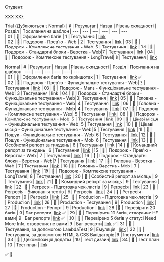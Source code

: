 Студент:

ХХХ ХХХ

Trial (Дублюються з Normal)
| #   | Результат             | Назва                              | Рівень складності | Розділ     | Посилання на шаблон 
| --- | ---                   | ---                                | ---               | ---        | ---          
| 01  | :black_square_button: | Оформлення багів                   | 1                 | Тестування | [link](https://github.com/scholokov/long-travel-2/blob/qa-tasks/template/%D0%9E%D1%84%D0%BE%D1%80%D0%BC%D0%BB%D0%B5%D0%BD%D0%BD%D1%8F%20%D0%B1%D0%B0%D0%B3%D1%96%D0%B2.md)          
| 02  | :black_square_button: | Подорож - Прев'ю - Web             | 2                 | Тестування | [link]() 
| 03  | :black_square_button: | Подорож - Комплексне тестування - Web| 5               | Тестування | [link]() 
| 04  | :black_square_button: | Подорож - Стандартні блоки - Верстка - Web|7           | Тестування | [link]() 
| 04  | :black_square_button: | Подорож - Комплексне тестування - LongTravel| 8        | Тестування | [link]() 

Normal
| #   | Результат             | Назва                              | Рівень складності | Розділ     | Посилання на шаблон 
| --- | ---                   | ---                                | ---               | ---        | ---                 
| 01  | :black_square_button: | Оформлення багів по скріншотах     | 1                 | Тестування | [link](https://github.com/scholokov/long-travel-2/blob/qa-tasks/template/%D0%9E%D1%84%D0%BE%D1%80%D0%BC%D0%BB%D0%B5%D0%BD%D0%BD%D1%8F%20%D0%B1%D0%B0%D0%B3%D1%96%D0%B2.md) :white_check_mark:           
| 02  | :black_square_button: | Подорож - Прев'ю - Функціональне тестування - Web| 2   | Тестування | [link]() 
| 03  | :black_square_button: | Подорож - Мапа - Функціональне тестування - Web| 3     | Тестування | [link]() 
| 04  | :black_square_button: | Подорож - Стандартні блоки - Функціональне тестування - Web|3| Тестування | [link]() 
| 05  | :black_square_button: | Головна - Функціональне тестування - Web| 4            | Тестування | [link]() 
| 06  | :black_square_button: | Головна - Функціональне тестування - Mob| 4            | Тестування | [link]() 
| 07  | :black_square_button: | Подорож - Комплексне тестування - Web| 5               | Тестування | [link]() 
| 08  | :black_square_button: | Подорож - Комплексне тестування - Mob| 5               | Тестування | [link]() 
| 09  | :black_square_button: | Цікаві місця - Функціональне тестування - Web| 5       | Тестування | [link]() 
| 10  | :black_square_button: | Цікаві місця - Функціональне тестування - Web| 5       | Тестування | [link]() 
| 11  | :black_square_button: | Пошук - Функціональне тестування - Web| 6              | Тестування | [link]() 
| 12  | :black_square_button: | Пошук - Функціональне тестування - Mob| 6              | Тестування | [link]() 
| 13  | :black_square_button: | Особистий репорт за тиждень        | 6                 | Тестування | [link]() 
| 14  | :black_square_button: | Командний репорт за тиждень        | 6                 | Тестування | [link]() 
| 15  | :black_square_button: | Подорож - Прев'ю - Верстка - Web   | 7                 | Тестування | [link]() 
| 16  | :black_square_button: | Подорож - Стандартні блоки - Верстка - Web|7           | Тестування | [link]() 
| 17  | :black_square_button: | Головна - Верстка - Web            | 7                 | Тестування | [link]() 
| 18  | :black_square_button: | Головна - Верстка - Mob            | 7                 | Тестування | [link]() 
| 19  | :black_square_button: | Подорож - Комплексне тестування - LongTravel| 8        | Тестування | [link]() 
| 20  | :black_square_button: | Особистий репорт за місяць         | 9                 | Тестування | [link]() 
| 21  | :black_square_button: | Командний репорт за місяць         | 9                 | Тестування | [link]() 
| 22  | :black_square_button: | Регресія - Підготовка чек-листів   | 9                 | Регресія   | [link]() 
| 23  | :black_square_button: | Регресія - Виконання тестів        | 9                 | Регресія   | [link]() 
| 24  | :black_square_button: | Регресія - Репорт                  | 9                 | Регресія   | [link]() 
| 25  | :black_square_button: | Production - Підготовка чек-листів | 9                 | Production | [link]() 
| 26  | :black_square_button: | Production - Тестування            | 9                 | Production | [link]() 
| 27  | :black_square_button: | Production - Репорт                | 9                 | Production | [link]() 
| 28  | :black_square_button: | Перевірити 20 багів                | 9                 | Баг репорти| [link](https://github.com/scholokov/long-travel-2/blob/qa-tasks/template/%D0%9F%D0%B5%D1%80%D0%B5%D0%B2%D1%96%D1%80%D0%B5%D0%BD%D0%BE%2020%20%D0%B1%D0%B0%D0%B3%D1%96%D0%B2,%20%D1%81%D1%82%D0%B2%D0%BE%D1%80%D0%B5%D0%BD%D0%B8%D1%85%20%D0%92%D0%B0%D0%BC%D0%B8.md) :white_check_mark:
| 29  | :black_square_button: | Перевірити 10 багів, створених НЕ вами| 9              | Баг репорти| [link](https://github.com/scholokov/long-travel-2/blob/qa-tasks/template/%D0%9F%D0%B5%D1%80%D0%B5%D0%B2%D1%96%D1%80%D0%B5%D0%BD%D0%BE%2010%20%D0%B1%D0%B0%D0%B3%D1%96%D0%B2,%20%D1%81%D1%82%D0%B2%D0%BE%D1%80%D0%B5%D0%BD%D0%B8%D1%85%20%D0%BD%D0%B5%20%D1%81%D0%B0%D0%BC%D0%B8%D0%BC%20QA.md)  :white_check_mark:
| 30  | :black_square_button: | Перевірено 5 багів у статусі Need More Info, створених не вами| 9   | Баг репорти| [link](https://github.com/scholokov/long-travel-2/blob/qa-tasks/template/%D0%9F%D0%B5%D1%80%D0%B5%D0%B2%D1%96%D1%80%D0%B5%D0%BD%D0%BE%205%20%D0%B1%D0%B0%D0%B3%D1%96%D0%B2%20%D1%83%20%D1%81%D1%82%D0%B0%D1%82%D1%83%D1%81%D1%96%20Need%20More%20Info,%20%D1%81%D1%82%D0%B2%D0%BE%D1%80%D0%B5%D0%BD%D0%B8%D1%85%20%D0%BD%D0%B5%20%D0%B2%D0%B0%D0%BC%D0%B8.md)  :white_check_mark:
| 31  | :black_square_button: | Тестування, за допомогою LambdaTest| 9                 | Емуляція   | [link]()
| 32  | :black_square_button: | Тестування, за допомогою HTML & CSS Валідаторів| 9     | Інструменти| [link]() 
| 33  | :black_square_button: | Декомпозиція додатка               | 10                | Тест дизайн| [link]() 
| 34  | :black_square_button: | Тест план                          | 10                | Тест план  | [link]() 



:white_check_mark:
:black_square_button:
